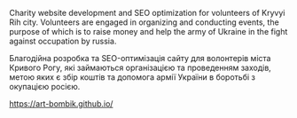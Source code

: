 Charity website development and SEO optimization for volunteers of Kryvyi Rih city. Volunteers are engaged in organizing and conducting events, the purpose of which is to raise money and help the army of Ukraine in the fight against occupation by russia.

Благодійна розробка та SEO-оптимізація сайту для волонтерів міста Кривого Рогу, які займаються організацією та проведенням заходів, метою яких є збір коштів та допомога армії України в боротьбі з окупацією росією.

https://art-bombik.github.io/
